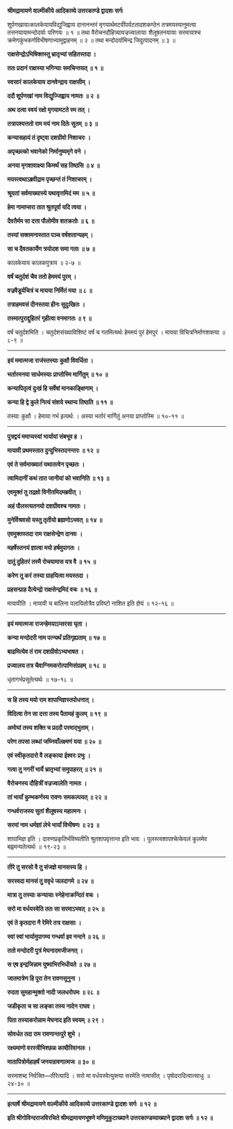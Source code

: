 **श्रीमद्रामायणे वाल्मीकीये आदिकाव्ये उत्तरकाण्डे द्वादशः सर्गः**

शूर्पणखायाःकालकेयायविद्युजिह्वाय दानानन्तरं मृगयार्थमटवींपर्यटतादशकण्ठेन तत्रमयस्यानुमत्या तत्तनयायामन्दोदर्याः परिणयः ॥ १ ॥ तथा वैरोचनदौहित्र्यावज्रज्वालायाः शैलूषतनयायाः सरमायाश्च क्रमेणकुंभकर्णविभीषणाभ्यामुद्वाहनम् ॥ २ ॥ तथा मन्दोदर्यामिन्द्र जिदुत्पादनम् ॥ ३ ॥

**राक्षसेन्द्रोऽभिषिक्तस्तु भ्रातृभ्यां सहितस्तदा ।**

**ततः प्रदानं राक्षस्या भगिन्याः समचिन्तयत् ॥ १ ॥**

**स्वसारं कालकेयाय दानवेन्द्राय राक्षसीम् ।**

**ददौ शूर्पणखां नाम विद्युज्जिह्वाय नामतः ॥ २ ॥**

**अथ दत्वा स्वयं रक्षो मृगयामटते स्म तत् ।**

**तत्रापश्यत्ततो राम मयं नाम दितेः सुतम् ॥ ३ ॥**

**कन्यासहायं तं दृष्ट्वा दशग्रीवो निशाचरः ।**

**अपृच्छत्को भवानेको निर्मानुष्यमृगे वने ।**

**अनया मृगशावाक्ष्या किमर्थं सह तिष्ठसि ॥ ४ ॥**

**मयस्त्वथाऽब्रवीद्राम पृच्छन्तं तं निशाचरम् ।**

**श्रूयतां सर्वमाख्यास्ये यथावृत्तमिदं मम ॥ ५ ॥**

**हेमा नामाप्सरा तात श्रुतपूर्वा यदि त्वया ।**

**दैवतैर्मम सा दत्ता पौलोमीव शतक्रतोः ॥ ६ ॥**

**तस्यां सक्तमनास्तात पञ्च वर्षशतान्यहम् ।**

**सा च दैवतकार्येण त्रयोदश समा गताः ॥ ७ ॥**

कालकेयाय कालकपुत्राय ॥ २-७ ॥

**वर्षं चतुर्दशं चैव ततो हेममयं पुरम् ।**

**वज्रवैडूर्यचित्रं च मायया निर्मितं मया ॥ ८ ॥**

**तत्राहमवसं दीनस्तया हीनः सुदुःखितः ।**

**तस्मात्पुराद्दुहितरं गृहीत्वा वनमागतः ॥ ९ ॥**

वर्षं चतुर्दशमिति । चतुर्दशसंख्याविशिष्टं वर्षं च गतमित्यर्थः हेममयं पुरं हेमपुरं । मायया विचित्रनिर्माणशक्त्या ॥ ८-९ ॥

****

**इयं ममात्मजा राजंस्तस्याः कुक्षौ विवर्धिता ।**

**भर्तारमनया सार्धमस्याः प्राप्तोस्मि मार्गितुम् ॥ १० ॥**

**कन्यापितृत्वं दुःखं हि सर्वेषां मानकाङ्क्षिणाम् ।**

**कन्या हि द्वे कुले नित्यं संशये स्थाप्य तिष्ठति ॥ ११ ॥**

तस्याः कुक्षौ । हेमाया गर्भ इत्यर्थः । अस्या भर्तारं मार्गितुं अनया प्राप्तोस्मि ॥ १०-११ ॥

****

**पुत्रद्वयं ममाप्यस्यां भार्यायां संबभूव ह ।**

**मायावी प्रथमस्तात दुन्दुभिस्तदनन्तरः ॥ १२ ॥**

**एवं ते सर्वमाख्यातं यथातत्वेन पृच्छतः ।**

**त्वामिदानीं कथं तात जानीयां को भवानिति ॥ १३ ॥**

**एवमुक्तं तु तद्रक्षो विनीतमिदमब्रवीत् ।**

**अहं पौलस्त्यतनयो दशग्रीवश्च नामतः ।**

**मुनेर्विश्रवसो यस्तु तृतीयो ब्रह्मणोऽभवत् ॥ १४ ॥**

**एवमुक्तस्तदा राम राक्षसेन्द्रेण दानवः ।**

**महर्षेस्तनयं ज्ञात्वा मयो हर्षमुपागतः ।**

**दातुं दुहितरं तस्मै रोचयामास यत्र वै ॥ १५ ॥**

**करेण तु करं तस्या ग्राहयित्वा मयस्तदा ।**

**प्रहसन्प्राह दैत्येन्द्रो राक्षसेन्द्रमिदं वचः ॥ १६ ॥**

मायावीति । मायावी च बालिना पलायितोत्रैव प्रविष्टो नाशित इति ज्ञेयं ॥ १२-१६ ॥

****

**इयं ममात्मजा राजन्हेमयाऽप्सरसा घृता ।**

**कन्या मन्दोदरी नाम पत्न्यर्थं प्रतिगृह्यताम् ॥ १७ ॥**

**बाढमित्येव तं राम दशग्रीवोऽभ्यभाषत ।**

**प्रज्वालय तत्र चैवाग्निमकरोत्पाणिसंग्रहम् ॥ १८ ॥**

धृतागर्भप्रसूतेत्यर्थः ॥ १७-१८ ॥

****

**स हि तस्य मयो राम शापाभिज्ञस्तपोधनात् ।**

**विदित्वा तेन सा दत्ता तस्य पैतामहं कुलम् ॥ १९ ॥**

**अमोघां तस्य शक्ति च प्रददौ परमाद्भुताम् ।**

**परेण तपसा लब्धां जघ्निवाँलक्ष्मणं यया ॥ २० ॥**

**एवं स्वीकृतदारो वै लङ्काया ईश्वरः प्रभुः ।**

**गत्वा तु नगरीं भार्ये भ्रातृभ्यां समुपाहरत् ॥ २१ ॥**

**वैरोचनस्य दौहित्रीं वज्रज्वालेति नामतः ।**

**तां भार्यां कुम्भकर्णस्य रावणः समकल्पयत् ॥ २२ ॥**

**गन्धर्वराजस्य सुतां शैलूषस्य महात्मनः ।**

**सरमां नाम धर्मज्ञां लेभे भार्यां विभीषणः ॥ २३ ॥**

शापाभिज्ञ इति । दारुणप्रकृतिर्भविष्यतीति श्रुतशापवृत्तान्त इति भावः । पुलस्त्यशापश्चेत्केवलं कुलमेव बह्वमन्यतेत्यर्थः ॥ १९-२३ ॥

****

**तीरे तु सरसो वै तु संजज्ञे मानसस्य हि ।**

**सरस्वदा मानसं तु ववृधे जलदागमे ॥ २४ ॥**

**मात्रा तु तस्याः कन्यायाः स्नेहेनाक्रन्दितं वचः ।**

**सरो मा वर्धयस्वेति ततः सा सरमाऽभवत् ॥ २५ ॥**

**एवं ते कृतदारा नै रेमिरे तत्र राक्षसाः ।**

**स्वां स्वां भार्यामुपागम्य गन्धर्वा इव नन्दने ॥ २६ ॥**

**ततो मन्दोदरी पुत्रं मेघनादमजीजनत् ।**

**स एष इन्द्रजिन्नाम युष्माभिरभिधीयते ॥ २७ ॥**

**जातमात्रेण हि पुरा तेन रावणसूनुना ।**

**रुदता सुमहान्मुक्तो नादी जलधरोपमः ॥ २८ ॥**

**जडीकृता च सा लङ्का तस्य नादेन राघव ।**

**पिता तस्याकरोन्नाम मेघनाद इति स्वयम् ॥ २९ ।**

**सोवर्धत तदा राम रावणान्तःपुरे शुभे ।**

**रक्ष्यमाणो वरस्त्रीभिश्छन्नः काष्ठैरिवानलः ।**

**मातापित्रोर्महाहर्षं जनयन्रावणात्मजः ॥ ३० ॥**

सरमाशब्द निर्वक्ति—तीरेत्यादि । सरो मा वर्धयस्वेत्युक्त्या सरमेति नामासीत् । पृषोदरादित्वात्साधुः ॥ २४-३० ॥

****

**इत्यार्षे श्रीमद्रामायणे वाल्मीकीये आदिकाव्ये उत्तरकाण्डे द्वादशः सर्गः ॥ १२ ॥**

**इति श्रीगोविन्दराजविरचिते श्रीमद्रामायणभूषणे मणिमुकुटाख्याने उत्तरकाण्डव्याख्याने द्वादशः सर्गः ॥ १२ ॥**

